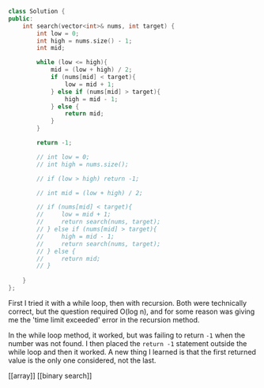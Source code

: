 ```cpp
class Solution {
public:
    int search(vector<int>& nums, int target) {
        int low = 0;
        int high = nums.size() - 1;
        int mid;

        while (low <= high){
            mid = (low + high) / 2;
            if (nums[mid] < target){
                low = mid + 1;
            } else if (nums[mid] > target){
                high = mid - 1;
            } else {
                return mid;   
            }
        }

        return -1;

        // int low = 0;
        // int high = nums.size();

        // if (low > high) return -1;

        // int mid = (low + high) / 2;

        // if (nums[mid] < target){
        //     low = mid + 1;
        //     return search(nums, target);
        // } else if (nums[mid] > target){
        //     high = mid - 1;
        //     return search(nums, target);
        // } else {
        //     return mid;
        // }
        
    }
};
```

First I tried it with a while loop, then with recursion. Both were technically correct, but the question required O(log n), and for some reason was giving me the 'time limit exceeded' error in the recursion method.

In the while loop method, it worked, but was failing to return `-1` when the number was not found. I then placed the `return -1` statement outside the while loop and then it worked. A new thing I learned is that the first returned value is the only one considered, not the last.

[[array]]
[[binary search]]